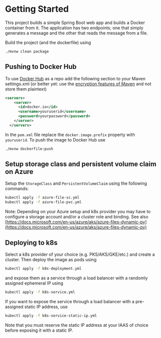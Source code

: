 # Getting Started
This project builds a simple Spring Boot web app and builds a Docker container from it. The application has two endpoints; one that simply generates a message and the other that reads the message from a file.

Build the project (and the dockerfile) using

```bash
./mvnw clean package
```

## Pushing to Docker Hub

To use [Docker Hub](https://hub.docker.com) as a repo add the following section to your Maven settings.xml (or better yet: use the [encryption features of Maven](https://maven.apache.org/guides/mini/guide-encryption.html) and not store them plaintext)

```xml
<servers>
    <server>
      <id>docker.io</id>
      <username>youruserid</username>
      <password>yourpassword</password>
    </server>
  </servers>
```

In the `pom.xml` file replace the `docker.image.prefix` property with `youruserid`. To push the image to Docker Hub use
```bash
./mvnw dockerfile:push
``` 

## Setup storage class and persistent volume claim on Azure
Setup the `StorageClass` and `PersistentVolumeClaim` using the following commands:

```bash
kubectl apply -f azure-file-sc.yml
kubectl apply -f azure-file-pvc.yml
```

Note: Depending on your Azure setup and k8s provider you may have to configure a storage account and/or a cluster role and binding. See also [https://docs.microsoft.com/en-us/azure/aks/azure-files-dynamic-pv](https://docs.microsoft.com/en-us/azure/aks/azure-files-dynamic-pv)

## Deploying to k8s

Select a k8s provider of your choice (e.g. PKS/AKS/GKE/etc.) and create a cluster. Then deploy the image as pods using

```bash
kubectl apply -f k8s-deployment.yml
```

and expose them as a service through a load balancer with a randomly assigned ephemeral IP using

```bash
kubectl apply -f k8s-service.yml
```

If you want to expose the service through a load balancer with a pre-assigned static IP address, use

```bash
kubectl apply -f k8s-service-static-ip.yml
```

Note that you must reserve the static IP address at your IAAS of choice before exposing it with a static IP.